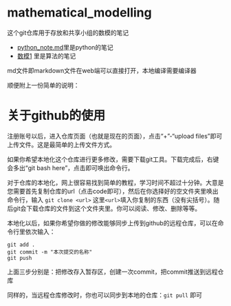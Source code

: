 # mathematical_modelling
这个git仓库用于存放和共享小组的数模的笔记
+ [python_note.md](python_note.md)里是python的笔记
+ [数模1](数模1.md) 里是算法的笔记

md文件即markdown文件在web端可以直接打开，本地编译需要编译器

顺便附上一份简单的说明：
# 关于github的使用
注册账号以后，进入仓库页面（也就是现在的页面），点击“+”-“upload files”即可上传文件。这是最简单的上传文件方式。

如果你希望本地化这个仓库进行更多修改，需要下载git工具。下载完成后，右键会多出“git bash here”，点击即可唤出命令行。

对于仓库的本地化，网上很容易找到简单的教程，学习时间不超过十分钟。大意是您需要首先复制仓库的url（点击code即可），然后在你选择好的空文件夹里唤出命令行，输入 `git clone <url>` 这里`<url>`填入你复制的东西（没有尖括号）。随后git会下载仓库的文件到这个文件夹里。你可以阅读、修改、删除等等。

本地化以后，如果你希望你做的修改能够同步上传到github的远程仓库，可以在命令行里依次输入：
```github
git add .
git commit -m "本次提交的名称"
git push
```
上面三步分别是：把修改存入暂存区，创建一次commit，把commit推送到远程仓库

同样的，当远程仓库修改时，你也可以同步到本地的仓库：`git pull` 即可
